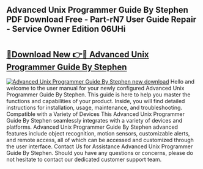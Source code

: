 ## Advanced Unix Programmer Guide By Stephen PDF Download Free - Part-rN7 User Guide Repair - Service Owner Edition 06UHi

# <h2><a href="http://bc63398.oget.top/?id=Advanced+Unix+Programmer+Guide+By+Stephen">🔗Download New 👉🔴 Advanced Unix Programmer Guide By Stephen</a></h2>

[![Advanced Unix Programmer Guide By Stephen new download](https://i.imgur.com/5g1atiW.png)](http://bc63398.oget.top/?id=Advanced+Unix+Programmer+Guide+By+Stephen)
Hello and welcome to the user manual for your newly configured Advanced Unix Programmer Guide By Stephen. This guide is here to help you master the functions and capabilities of your product. Inside, you will find detailed instructions for installation, usage, maintenance, and troubleshooting. Compatible with a Variety of Devices This Advanced Unix Programmer Guide By Stephen seamlessly integrates with a variety of devices and platforms. Advanced Unix Programmer Guide By Stephen advanced features include object recognition, motion sensors, customizable alerts, and remote access, all of which can be accessed and customized through the user interface. Contact Us for Assistance Advanced Unix Programmer Guide By Stephen. Should you have any questions or concerns, please do not hesitate to contact our dedicated customer support team.

